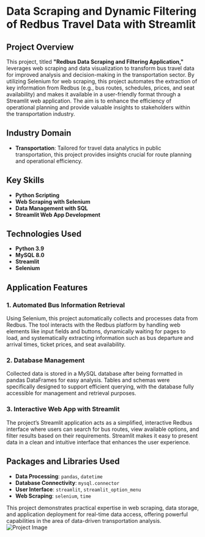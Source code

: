 # **Data Scraping and Dynamic Filtering of Redbus Travel Data with Streamlit**

## **Project Overview**
This project, titled **"Redbus Data Scraping and Filtering Application,"** leverages web scraping and data visualization to transform bus travel data for improved analysis and decision-making in the transportation sector. By utilizing Selenium for web scraping, this project automates the extraction of key information from Redbus (e.g., bus routes, schedules, prices, and seat availability) and makes it available in a user-friendly format through a Streamlit web application. The aim is to enhance the efficiency of operational planning and provide valuable insights to stakeholders within the transportation industry.

## **Industry Domain**
- **Transportation**: Tailored for travel data analytics in public transportation, this project provides insights crucial for route planning and operational efficiency.

## **Key Skills**
- **Python Scripting**
- **Web Scraping with Selenium**
- **Data Management with SQL**
- **Streamlit Web App Development**

## **Technologies Used**
- **Python 3.9**
- **MySQL 8.0**
- **Streamlit**
- **Selenium**

## **Application Features**

### **1. Automated Bus Information Retrieval**
Using Selenium, this project automatically collects and processes data from Redbus. The tool interacts with the Redbus platform by handling web elements like input fields and buttons, dynamically waiting for pages to load, and systematically extracting information such as bus departure and arrival times, ticket prices, and seat availability.

### **2. Database Management**
Collected data is stored in a MySQL database after being formatted in pandas DataFrames for easy analysis. Tables and schemas were specifically designed to support efficient querying, with the database fully accessible for management and retrieval purposes.

### **3. Interactive Web App with Streamlit**
The project’s Streamlit application acts as a simplified, interactive Redbus interface where users can search for bus routes, view available options, and filter results based on their requirements. Streamlit makes it easy to present data in a clean and intuitive interface that enhances the user experience.

## **Packages and Libraries Used**
- **Data Processing**: `pandas`, `datetime`
- **Database Connectivity**: `mysql.connector`
- **User Interface**: `streamlit`, `streamlit_option_menu`
- **Web Scraping**: `selenium`, `time`

This project demonstrates practical expertise in web scraping, data storage, and application deployment for real-time data access, offering powerful capabilities in the area of data-driven transportation analysis.
![Project Image](https://github.com/SridharOG18/PRB1/blob/main/Pro_img2.png?raw=true)






 
     

                                
    
